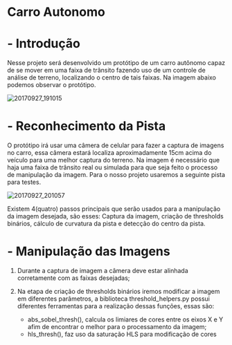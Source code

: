 # Carro Autonomo

# - Introdução

  Nesse projeto será desenvolvido um protótipo de um carro autônomo capaz de se mover em uma faixa de trânsito fazendo uso de um controle de análise de terreno, localizando o centro de tais faixas. Na imagem abaixo podemos observar o protótipo.


![20170927_191015](https://user-images.githubusercontent.com/32318386/30941040-fc1fcd02-a3b9-11e7-84fc-f70cca70af30.jpg)


# - Reconhecimento da Pista

  O protótipo irá usar uma câmera de celular para fazer a captura de imagens no carro, essa câmera estará localiza aproximadamente 15cm acima do veículo para uma melhor captura do terreno. Na imagem é necessário que haja uma faixa de trânsito real ou simulada para que seja feito o processo de manipulação da imagem. Para o nosso projeto usaremos a seguinte pista para testes.
  
  
![20170927_201057](https://user-images.githubusercontent.com/32318386/30944976-dffa9cc0-a3d1-11e7-963c-8454d85211d3.jpg)


  Existem 4(quatro) passos principais que serão usados para a manipulação da imagem desejada, são esses: Captura da imagem, criação de thresholds binários, cálculo de curvatura da pista e detecção do centro da pista.


# - Manipulação das Imagens

1)  Durante a captura de imagem a câmera deve estar alinhada corretamente com as faixas desejadas;
  
2)  Na etapa de criação de thresholds binários iremos modificar a imagem em diferentes parâmetros, a biblioteca threshold_helpers.py possui diferentes ferramentas para a realização dessas funções, essas são:
      - abs_sobel_thresh(), calcula os limiares de cores entre os eixos X e Y afim de encontrar o melhor para o processamento da imagem;
      - hls_thresh(), faz uso da saturação HLS para modificação de cores
  
